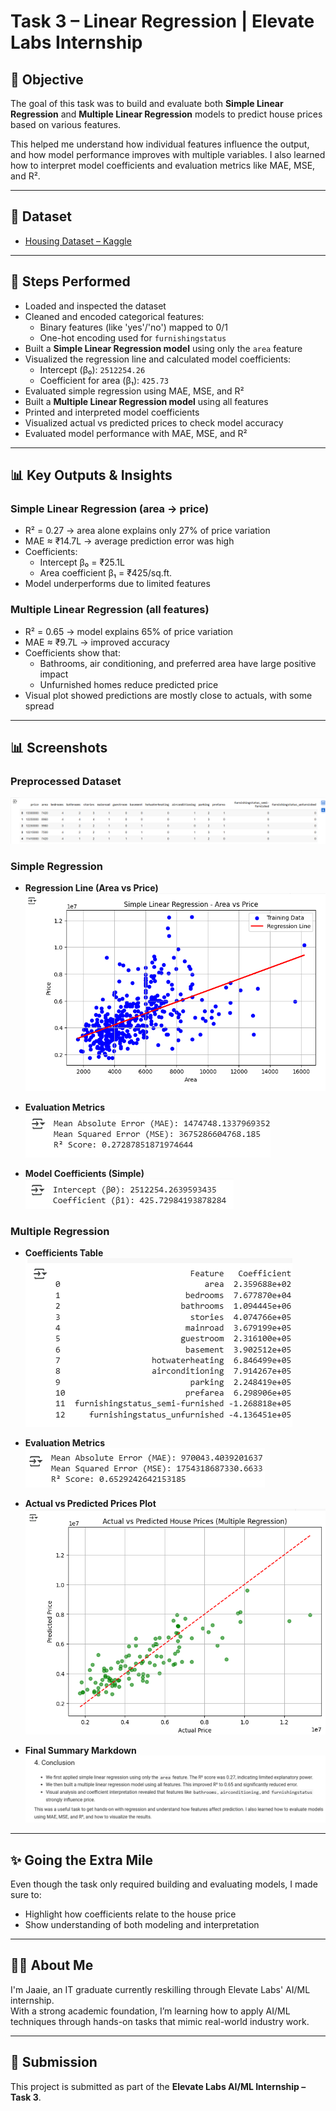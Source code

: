 # Task 3 – Linear Regression | Elevate Labs Internship

## 📌 Objective
The goal of this task was to build and evaluate both **Simple Linear Regression** and **Multiple Linear Regression** models to predict house prices based on various features.

This helped me understand how individual features influence the output, and how model performance improves with multiple variables. I also learned how to interpret model coefficients and evaluation metrics like MAE, MSE, and R².

---

## 📁 Dataset
- [Housing Dataset – Kaggle](https://www.kaggle.com/datasets/harishkumardatalab/housing-price-prediction)

---

## 🔧 Steps Performed

- Loaded and inspected the dataset
- Cleaned and encoded categorical features:
  - Binary features (like 'yes'/'no') mapped to 0/1
  - One-hot encoding used for `furnishingstatus`
- Built a **Simple Linear Regression model** using only the `area` feature
- Visualized the regression line and calculated model coefficients:
  - Intercept (β₀): `2512254.26`
  - Coefficient for area (β₁): `425.73`
- Evaluated simple regression using MAE, MSE, and R²
- Built a **Multiple Linear Regression model** using all features
- Printed and interpreted model coefficients
- Visualized actual vs predicted prices to check model accuracy
- Evaluated model performance with MAE, MSE, and R²

---

## 📊 Key Outputs & Insights

### Simple Linear Regression (area → price)
- R² = 0.27 → area alone explains only 27% of price variation
- MAE ≈ ₹14.7L → average prediction error was high
- Coefficients:
  - Intercept β₀ = ₹25.1L
  - Area coefficient β₁ = ₹425/sq.ft.
- Model underperforms due to limited features

### Multiple Linear Regression (all features)
- R² = 0.65 → model explains 65% of price variation
- MAE ≈ ₹9.7L → improved accuracy
- Coefficients show that:
  - Bathrooms, air conditioning, and preferred area have large positive impact
  - Unfurnished homes reduce predicted price
- Visual plot showed predictions are mostly close to actuals, with some spread

---

## 📊 Screenshots

### Preprocessed Dataset
![Encoded Dataset](Images/data_after_encoding.png)

### Simple Regression
- **Regression Line (Area vs Price)**  
  ![Simple Regression Plot](Images/simple_regression_plot.png)

- **Evaluation Metrics**  
  ![Simple Metrics](Images/simple_regression_metrics.png)

- **Model Coefficients (Simple)**  
  ![Simple Coefs](Images/simple_regression_coefficients.png)

### Multiple Regression
- **Coefficients Table**  
  ![Multiple Coefs](Images/model_coefficients_multiple.png)

- **Evaluation Metrics**  
  ![Multiple Metrics](Images/multiple_regression_metrics.png)

- **Actual vs Predicted Prices Plot**  
  ![Predicted vs Actual](Images/actual_vs_predicted_plot.png)

- **Final Summary Markdown**  
  ![Final Summary](Images/conclusion.png)

---

## ✨ Going the Extra Mile

Even though the task only required building and evaluating models, I made sure to:

- Highlight how coefficients relate to the house price
- Show understanding of both modeling and interpretation

---

## 🙋‍♀️ About Me

I'm Jaaie, an IT graduate currently reskilling through Elevate Labs' AI/ML internship.  
With a strong academic foundation, I’m learning how to apply AI/ML techniques through hands-on tasks that mimic real-world industry work. 

---

## 🔗 Submission

This project is submitted as part of the **Elevate Labs AI/ML Internship – Task 3**.

